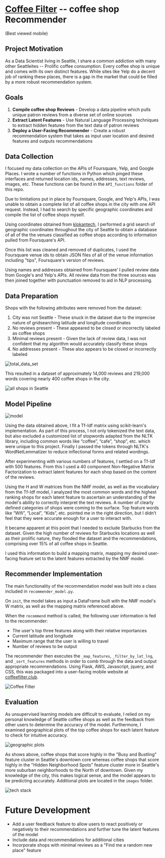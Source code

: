 # [Coffee Filter](https://www.coffeefilter.club) -- coffee shop Recommender
(Best viewed mobile)

## Project Motivation

As a Data Scientist living in Seattle, I share a common addiction with many other Seattleites -- Prolific coffee consumption. Every coffee shop is unique and comes with its own distinct features. While sites like Yelp do a decent job of ranking these places, there is a gap in the market that could be filled by a more robust recommendation system.

## Goals

1. **Compile coffee shop Reviews** - Develop a data pipeline which pulls unique patron reviews from a diverse set of online sources
2. **Extract Latent Features** - Use Natural Language Processing techniques to extract hidden features from the text data of patron reviews
3. **Deploy a User-Facing Recommender** - Create a robust recommendation system that takes as input user location and desired features and outputs recommendations

## Data Collection

I focused my data collection on the APIs of Foursquare, Yelp, and Google Places. I wrote a number of functions in Python which pinged these interfaces and returned location ids, names, addresses, text reviews, images, etc. These functions can be found in the `API_functions` folder of this repo.

Due to limitations put in place by Foursquare, Google, and Yelp's APIs, I was unable to obtain a complete list of all coffee shops in the city with one API request. Instead, I had to search by specific geographic coordinates and compile the list of coffee shops myself.

Using coordinates obtained from [klokantech](http://boundingbox.klokantech.com/), I performed a grid search of geographic coordinates throughout the city of Seattle to obtain a database of all of the the venues classified as coffee shops according to information pulled from Foursquare's API.

Once this list was cleaned and removed of duplicates, I used the Foursquare venue ids to obtain JSON files of all of the venue information including "tips", Foursquare's version of reviews.

Using names and addresses obtained from Foursquare' I pulled review data from Google's and Yelp's APIs. All review data from the three sources was then joined together with punctuation removed to aid in NLP processing.

## Data Preparation

Shops with the following attributes were removed from the dataset:
1. City was not Seattle - These snuck in the dataset due to the imprecise nature of gridsearching latitude and longitude coordinates
2. No reviews present - These appeared to be closed or incorrectly labeled as coffee shops
3. Minimal reviews present - Given the lack of review data, I was not confident that my algorithm would accurately classify these shops
4. No addresses present - These also appears to be closed or incorrectly labeled

![total_data_set](images/pres_data.jpg)

This resulted in a dataset of approximately 14,000 reviews and 219,000 words covering nearly 400 coffee shops in the city.

![all shops in Seattle](images/all_shops_in_seattle.png)

## Model Pipeline
![model](images/pres_pipeline.jpg)

Using the data obtained above, I fit a Tf-Idf matrix using scikit-learn's implementation. As part of this process, I not only tokenized the text data, but also excluded a customized list of stopwords adapted from the NLTK library, including common words like “coffee”, “cafe”, “shop”, etc. which were unique to this project. Finally I passed the tokens through NLTK's WordNetLemmatizer to reduce inflectional forms and related wordings.

After experimenting with various numbers of features, I settled on a Tf-Idf with 500 features. From this I used a 40 component Non-Negative Matrix Factorization to extract latent features for each shop based on the content of the reviews.

Using the H and W matrices from the NMF model, as well as the vocabulary from the Tf-Idf model, I analyzed the most common words and the highest ranking shops for each latent feature to ascertain an understanding of the model's ability to correctly interpret the text reviews. A number of clearly defined categories of shops were coming to the surface. Top feature words like “Wifi”, “Local”, “Kids”, etc. pointed me in the right direction, but I didn’t feel that they were accurate enough for a user to interact with.  

It became apparent at this point that I needed to exclude Starbucks from the dataset. Given the high number of reviews for Starbucks locations as well as their prolific nature, they flooded the dataset and the recommendations, comprising over 15% of all coffee shops in Seattle.

I used this information to build a mapping matrix, mapping my desired user-facing feature set to the latent features extracted by the NMF model.

## Recommender Implementation

The main functionality of the recommendation model was built into a class included in `recommender_model.py`.

On `init`, the model takes as input a DataFrame built with the NMF model's W matrix, as well as the mapping matrix referenced above.

When the `recommend` method is called, the following user information is fed to the recommender:
* The user's top three features along with their relative importances
* Current latitude and longitude
* Maximum range that the user is willing to travel
* Number of reviews to be output

The recommender then executes the `_map_features`, `_filter_by_lat_lng`, and `_sort_features` methods in order to comb through the data and output appropriate recommendations. Using Flask, AWS, Javascript, jquery, and CSS, this was packaged into a user-facing mobile website at [coffeefilter.club](https://www.coffeefilter.club).

![Coffee Filter](images/pres_website.jpg)

## Evaluation

As unsupervised learning models are difficult to evaluate, I relied on my personal knowledge of Seattle coffee shops as well as the feedback from other users to determine the accuracy of the model. Furthermore, I examined geographical plots of the top coffee shops for each latent feature to check for intuitive accuracy.

![geographic plots](images/pres_geographic.jpg)

As shows above, coffee shops that score highly in the "Busy and Bustling" feature cluster in Seattle's downtown core whereas coffee shops that score highly in the "Hidden Neighborhood Spots" feature cluster more in Seattle's more suburban neighborhoods to the North of downtown. Given my knowledge of the city, this makes logical sense, and the model appears to be predicting accurately. Additional plots are located in the `images` folder.

![tech stack](images/pres_techstack.jpg)

# Future Development
* Add a user feedback feature to allow users to react positively or negatively to their recommendations and further tune the latent features of the model
* Include data and recommendations for additional cities
* Incorporate shops with minimal reviews as a "Find me a random new place" feature
